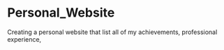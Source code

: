 # Personal_Website
Creating a personal website that list all of my achievements, professional experience, 
